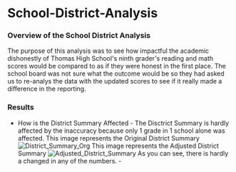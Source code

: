# School-District-Analysis
### Overview of the School District Analysis
  The purpose of this analysis was to see how impactful the academic dishonestly of Thomas High School's ninth grader's reading and math scores would be compared to as if they were honest in the first place. The school board was not sure what the outcome would be so they had asked us to re-analys the data with the updated scores to see if it really made a difference in the reporting.
### Results
  * How is the District Summary Affected
            - The Disctrict Summary is hardly affected by the inaccuracy because only 1 grade in 1 school alone was affected. 
        This image represents the Original District Summary
![District_Summary_Org](https://user-images.githubusercontent.com/106560752/178810389-66263db6-4649-4d2e-869b-782f1e58bfed.png)
        This image represents the Adjusted District Summary
![Adjusted_District_Summary](https://user-images.githubusercontent.com/106560752/178810898-ffa2e54d-332f-43ee-ab4a-cbecc112ffd0.png)
              As you can see, there is hardly a changed in any of the numbers.
            - 
